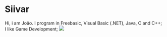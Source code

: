 # Siivar

Hi, i am João.
I program in Freebasic, Visual Basic (.NET), Java, C and C++;
I like Game Development;
<img src='https://github-readme-stats.vercel.app/api?username=Siivarr&&show_icons=true&title_color=ffffff&icon_color=bb2acf&text_color=daf7dc&bg_color=151515'>
